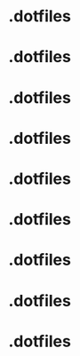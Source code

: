 # .dotfiles
# .dotfiles
# .dotfiles
# .dotfiles
# .dotfiles
# .dotfiles
# .dotfiles
# .dotfiles
# .dotfiles
